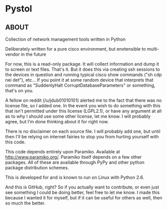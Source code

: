 # Pystol
ABOUT
-----
Collection of network management tools written in Python

Deliberately written for a pure cisco environment, but enxtensible to multi-vendor in the future

For now, this is a read-only package.  It will collect information and dump it to screen or text files.  That's it.  But it does this via creating ssh sessions to the devices in question and running typical cisco show commands ("sh cdp nei det"), etc... If you point it at some random device that interprets that command as "SuddenlyHalt CorruptDatabaseParameters" or something, that's on you.  


A fellow on reddit (/u/jdub01010101) alerted me to the fact that there was no license file, so I added one.  In the event you wish to do something with this that isn't permitted under this license (LGPL2.1), or have any argument at all as to why I should use some other license, let me know.  I will probably agree, but I'm done thinking about it for right now.

There is no disclaimer on each source file.  I will probably add one, but until then I'll be relying on internet fairies to stop you from hurting yourself with this code.

This code depends entirely upon Paramiko.  Available at http://www.paramiko.org/.
Paramiko itself depends on a few other packages.  All of these are available through PyPy and other python package distribution schemes. 

This is developed for and is known to run on Linux with Python 2.6.  

And this is GitHub, right?  So if you actually want to contribute, or even just see something I could be doing better, feel free to let me know.  I made this because I wanted it for myself, but if it can be useful for others as well, then so much the better.
